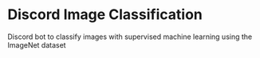 # Discord Image Classification
Discord bot to classify images with supervised machine learning using the ImageNet dataset
